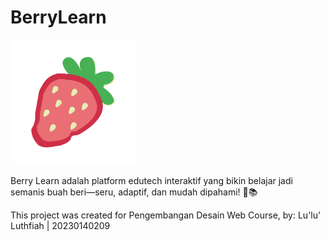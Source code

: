 # BerryLearn
<p>
  <img src="https://raw.githubusercontent.com/lulultfh/UCP1_20230140209_D/main/assets/BerryLearn_Logo_Fix.png" alt="BerryLearn Logo" width="200"/>
</p>
Berry Learn adalah platform edutech interaktif yang bikin belajar jadi semanis buah beri—seru, adaptif, dan mudah dipahami! 🍓📚

This project was created for Pengembangan Desain Web Course, by:
Lu'lu' Luthfiah | 20230140209
